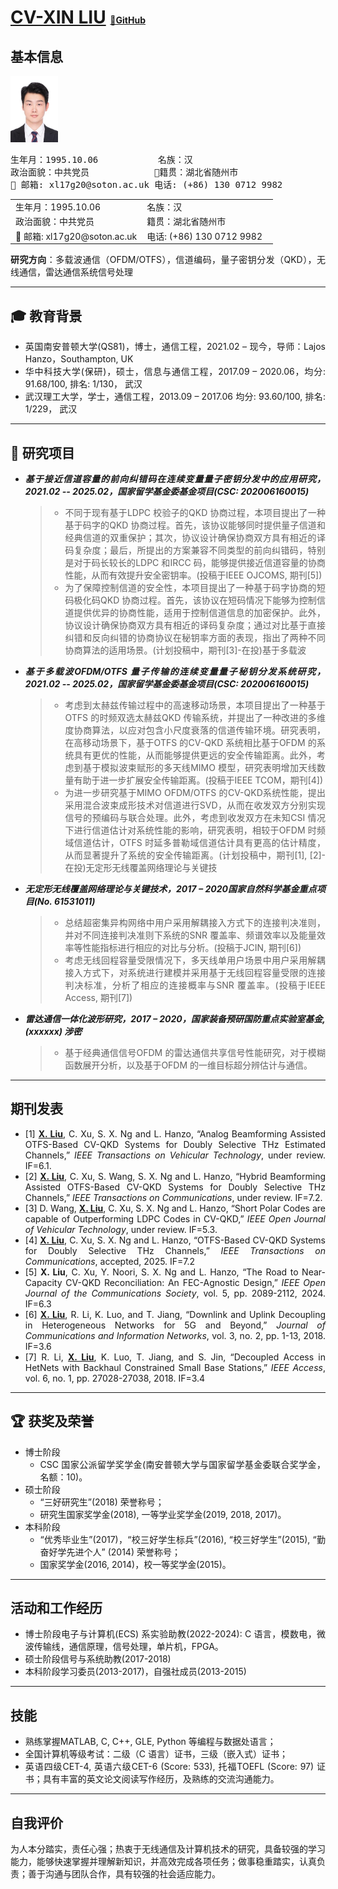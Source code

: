 <div style="max-width: 1000px; margin: 0 auto; text-align: justify;">
 
# <u>CV-XIN LIU</u> <span style="font-size: 0.5em;">[🔗GitHub](https://github.com/yourname)</span>

## 基本信息
<!--
[myselfo](selfo.jpg){ width=300 height=200 }
-->
<img src="selfo.jpg" width="15%">

<pre>
生年月：1995.10.06　　        名族：汉
政治面貌：中共党员　　         📍籍贯：湖北省随州市
📧 邮箱: xl17g20@soton.ac.uk 电话: (+86) 130 0712 9982
</pre>

<table style="border: none!important; border-collapse: collapse!important; line-height: 1.4;">
<tr>
<td style="border: none!important; width: 50%; padding: 2px 8px;">生年月：1995.10.06</td>
<td style="border: none!important; padding: 2px 8px;">名族：汉</td>
</tr>
<tr>
<td style="border: none!important; padding: 2px 8px;">政治面貌：中共党员</td>
<td style="border: none!important; padding: 2px 8px;">籍贯：湖北省随州市</td>
</tr>
<tr>
<td style="border: none!important; padding: 2px 8px;">📧 邮箱: xl17g20@soton.ac.uk  </td>
<td style="border: none!important; padding: 2px 8px;">电话: (+86) 130 0712 9982 </td>
</tr>
</table>  

**研究方向**：多载波通信（OFDM/OTFS），信道编码，量子密钥分发（QKD），无线通信，雷达通信系统信号处理


---
## 🎓 教育背景
  - 英国南安普顿大学(QS81)，博士，通信工程，2021.02 – 现今，导师：Lajos Hanzo，Southampton, UK
  - 华中科技大学(保研)，硕士，信息与通信工程，2017.09 – 2020.06，均分: 91.68/100, 排名: 1/130， 武汉
  - 武汉理工大学，学士，通信工程，2013.09 – 2017.06 均分: 93.60/100, 排名: 1/229， 武汉
---

## 💼  研究项目
  - ***基于接近信道容量的前向纠错码在连续变量量子密钥分发中的应用研究，2021.02 -- 2025.02，国家留学基金委基金项目(CSC: 202006160015)*** 
    >- 不同于现有基于LDPC 校验子的QKD 协商过程，本项目提出了一种基于码字的QKD 协商过程。首先，该协议能够同时提供量子信道和经典信道的双重保护；其次，协议设计确保协商双方具有相近的译码复杂度；最后，所提出的方案兼容不同类型的前向纠错码，特别是对于码长较长的LDPC 和IRCC 码，能够提供接近信道容量的协商性能，从而有效提升安全密钥率。(投稿于IEEE OJCOMS, 期刊[5])
    >- 为了保障控制信道的安全性，本项目提出了一种基于码字协商的短码极化码QKD 协商过程。首先，该协议在短码情况下能够为控制信道提供优异的协商性能，适用于控制信道信息的加密保护。此外，协议设计确保协商双方具有相近的译码复杂度；通过对比基于直接纠错和反向纠错的协商协议在秘钥率方面的表现，指出了两种不同协商算法的适用场景。(计划投稿中，期刊[3]-在投)基于多载波
  - ***基于多载波OFDM/OTFS 量子传输的连续变量量子秘钥分发系统研究，2021.02 -- 2025.02，国家留学基金委基金项目(CSC: 202006160015)***
    >- 考虑到太赫兹传输过程中的高速移动场景，本项目提出了一种基于OTFS 的时频双选太赫兹QKD 传输系统，并提出了一种改进的多维度协商算法，以应对包含小尺度衰落的信道传输环境。研究表明，在高移动场景下，基于OTFS 的CV-QKD 系统相比基于OFDM 的系统具有更优的性能，从而能够提供更远的安全传输距离。此外，考虑到基于模拟波束赋形的多天线MIMO 模型，研究表明增加天线数量有助于进一步扩展安全传输距离。(投稿于IEEE TCOM，期刊[4])
    >- 为进一步研究基于MIMO OFDM/OTFS 的CV-QKD系统性能，提出采用混合波束成形技术对信道进行SVD，从而在收发双方分别实现信号的预编码与联合处理。此外，考虑到收发双方在未知CSI 情况下进行信道估计对系统性能的影响，研究表明，相较于OFDM 时频域信道估计，OTFS 时延多普勒域信道估计具有更高的估计精度，从而显著提升了系统的安全传输距离。(计划投稿中，期刊[1], [2]-在投)无定形无线覆盖网络理论与关键技
  - ***无定形无线覆盖网络理论与关键技术，2017 – 2020国家自然科学基金重点项目(No. 61531011)***
    >- 总结超密集异构网络中用户采用解耦接入方式下的连接判决准则，并对不同连接判决准则下系统的SNR 覆盖率、频谱效率以及能量效率等性能指标进行相应的对比与分析。(投稿于JCIN, 期刊[6])
    >- 考虑无线回程容量受限情况下，多天线单用户场景中用户采用解耦接入方式下，对系统进行建模并采用基于无线回程容量受限的连接判决标准，分析了相应的连接概率与SNR 覆盖率。(投稿于IEEE Access, 期刊[7])
  - ***雷达通信一体化波形研究，2017 – 2020，国家装备预研国防重点实验室基金,(xxxxxx) 涉密***
    >- 基于经典通信信号OFDM 的雷达通信共享信号性能研究，对于模糊函数展开分析，以及基于OFDM 的一维目标超分辨估计与通信。

---

##  期刊发表
  - [1] <u>**X. Liu**</u>, C. Xu, S. X. Ng and L. Hanzo, “Analog Beamforming Assisted OTFS-Based CV-QKD Systems for Doubly Selective THz Estimated Channels,” *IEEE Transactions on Vehicular Technology*, under review. IF=6.1.
  - [2] <u>**X. Liu**</u>, C. Xu, S. Wang, S. X. Ng and L. Hanzo, “Hybrid Beamforming Assisted OTFS-Based CV-QKD Systems for Doubly Selective THz Channels,” *IEEE Transactions on Communications*, under review. IF=7.2.
  - [3] D. Wang, <u>**X. Liu**</u>, C. Xu, S. X. Ng and L. Hanzo, “Short Polar Codes are capable of Outperforming LDPC Codes in CV-QKD,” *IEEE Open Journal of Vehicular Technology*, under review. IF=5.3.
  - [4] <u>**X. Liu**</u>, C. Xu, S. X. Ng and L. Hanzo, “OTFS-Based CV-QKD Systems for Doubly Selective THz Channels,” *IEEE Transactions on Communications*, accepted, 2025. IF=7.2
  - [5] **X. Liu**, C. Xu, Y. Noori, S. X. Ng and L. Hanzo, “The Road to Near-Capacity CV-QKD Reconciliation:
An FEC-Agnostic Design,” *IEEE Open Journal of the Communications Society*, vol.
5, pp. 2089-2112, 2024. IF=6.3
  - [6] <u>**X. Liu**</u>, R. Li, K. Luo, and T. Jiang, “Downlink and Uplink Decoupling in Heterogeneous Networks
for 5G and Beyond,” *Journal of Communications and Information Networks*, vol. 3, no. 2,
pp. 1-13, 2018. IF=3.6
  - [7] R. Li, <u>**X. Liu**</u>, K. Luo, T. Jiang, and S. Jin, “Decoupled Access in HetNets with Backhaul
Constrained Small Base Stations,” *IEEE Access*, vol. 6, no. 1, pp. 27028-27038, 2018. IF=3.4

---

## 🏆 获奖及荣誉
  - 博士阶段
    - CSC 国家公派留学奖学金(南安普顿大学与国家留学基金委联合奖学金，名额：10)。
  - 硕士阶段
    - “三好研究生”(2018) 荣誉称号；
    - 研究生国家奖学金(2018), 一等学业奖学金(2019, 2018, 2017)。
  - 本科阶段
    - “优秀毕业生”(2017)，“校三好学生标兵”(2016), “校三好学生”(2015), “勤奋好学先进个人” (2014) 荣誉称号；
    - 国家奖学金(2016, 2014)，校一等奖学金(2015)。
---
## 活动和工作经历
  - 博士阶段电子与计算机(ECS) 系实验助教(2022-2024): C 语言，模数电，微波传输线，通信原理，信号处理，单片机，FPGA。
  - 硕士阶段信号与系统助教(2017-2018)
  - 本科阶段学习委员(2013-2017)，自强社成员(2013-2015)
---
## 技能
  - 熟练掌握MATLAB, C, C++, GLE, Python 等编程与数据处语言；
  - 全国计算机等级考试：二级（C 语言）证书，三级（嵌入式）证书；
  - 英语四级CET-4, 英语六级CET-6 (Score: 533), 托福TOEFL (Score: 97) 证书；具有丰富的英文论文阅读写作经历，及熟练的交流沟通能力。
---
## 自我评价
为人本分踏实，责任心强；热衷于无线通信及计算机技术的研究，具备较强的学习能力，能够快速掌握并理解新知识，并高效完成各项任务；做事稳重踏实，认真负责；善于沟通与团队合作，具有较强的社会适应能力。

<div>
